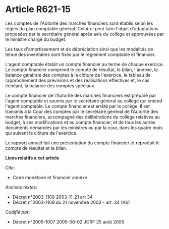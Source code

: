 # Article R621-15

Les comptes de l'Autorité des marchés financiers sont établis selon les règles du plan comptable général. Celui-ci peut faire
l'objet d'adaptations proposées par le secrétaire général après avis du collège et approuvées par le ministre chargé du
budget.

Les taux d'amortissement et de dépréciation ainsi que les modalités de tenue des inventaires sont fixés par le règlement
comptable et financier.

L'agent comptable établit un compte financier au terme de chaque exercice. Le compte financier comprend le compte de
résultat, le bilan, l'annexe, la balance générale des comptes à la clôture de l'exercice, le tableau de rapprochement des
prévisions et des réalisations effectives et, le cas échéant, la balance des comptes spéciaux.

Le compte financier de l'Autorité des marchés financiers est préparé par l'agent comptable et soumis par le secrétaire
général au collège qui entend l'agent comptable. Le compte financier est arrêté par le collège. Il est transmis à la Cour des
comptes par le secrétaire général de l'Autorité des marchés financiers, accompagné des délibérations du collège relatives au
budget, à ses modifications et au compte financier, et de tous les autres documents demandés par les ministres ou par la
cour, dans les quatre mois qui suivent la clôture de l'exercice.

Le rapport annuel fait une présentation du compte financier et reproduit le compte de résultat et le bilan.

**Liens relatifs à cet article**

_Cite_:

  - Code monétaire et financier annexe

_Anciens textes_:

  - Décret n°2003-1109 2003-11-21 art 34
  - Décret n°2003-1109 du 21 novembre 2003 - art. 34 (Ab)

_Codifié par_:

  - Décret n°2005-1007 2005-08-02 JORF 25 août 2005
